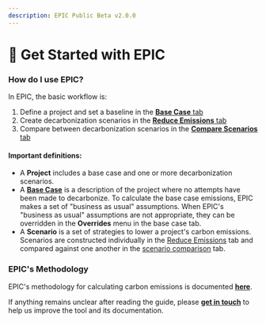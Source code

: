 ```yaml
---
description: EPIC Public Beta v2.0.0
---
```


# 📍 Get Started with EPIC

### How do I use EPIC?

In EPIC, the basic workflow is:

1. Define a project and set a baseline in the [**Base Case** tab](https://www.epic-docs.dev/epic-web-application/guide/base-case)
2. Create decarbonization scenarios in the [**Reduce Emissions** tab](https://www.epic-docs.dev/epic-web-application/guide/carbon-reduction-measures)
3. Compare between decarbonization scenarios in the [**Compare Scenarios** tab](https://www.epic-docs.dev/epic-web-application/guide/compare-scenarios)

#### Important definitions:

* A **Project** includes a base case and one or more decarbonization scenarios.
* A [**Base Case**](base-case/) is a description of the project where no attempts have been made to decarbonize. To calculate the base case emissions, EPIC makes a set of "business as usual" assumptions. When EPIC's "business as usual" assumptions are not appropriate, they can be overridden in the **Overrides** menu in the base case tab.
* A **Scenario** is a set of strategies to lower a project's carbon emissions. Scenarios are constructed individually in the [Reduce Emissions](carbon-reduction-measures/) tab and compared against one another in the [scenario comparison](scenario-comparison.md) tab.

### EPIC's Methodology

EPIC's methodology for calculating carbon emissions is documented [**here**](https://www.epic-docs.dev/epic-data-model/methodology).

If anything remains unclear after reading the guide, please [**get in touch**](https://forms.gle/2Hy6SEdkEJj4WMVr6) to help us improve the tool and its documentation.
